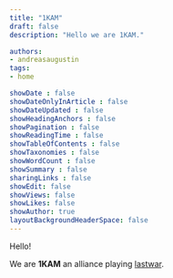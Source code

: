 ```yaml
---
title: "1KAM"
draft: false
description: "Hello we are 1KAM."

authors:
- andreasaugustin
tags:
- home

showDate : false
showDateOnlyInArticle : false
showDateUpdated : false
showHeadingAnchors : false
showPagination : false
showReadingTime : false
showTableOfContents : false
showTaxonomies : false
showWordCount : false
showSummary : false
sharingLinks : false
showEdit: false
showViews: false
showLikes: false
showAuthor: true
layoutBackgroundHeaderSpace: false
---
```


Hello!

We are **1KAM** an alliance playing [lastwar][lastwar].

[lastwar]: https://www.lastwar.com/
